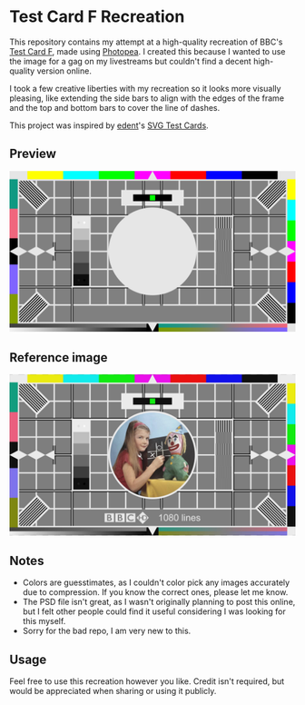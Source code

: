 # Test Card F Recreation

This repository contains my attempt at a high-quality recreation of BBC's [Test Card F](https://en.wikipedia.org/wiki/Test_Card_F), made using [Photopea](https://www.photopea.com). I created this because I wanted to use the image for a gag on my livestreams but couldn't find a decent high-quality version online.

I took a few creative liberties with my recreation so it looks more visually pleasing, like extending the side bars to align with the edges of the frame and the top and bottom bars to cover the line of dashes.

This project was inspired by [edent](https://github.com/edent)'s [SVG Test Cards](https://github.com/edent/SVGtestcard).

## Preview

![Test Card F Recreation](https://github.com/B1BU/Test-Card-F/raw/main/Test-Card-F-Recreation.png)

## Reference image

![Test Card F Reference](https://github.com/B1BU/Test-Card-F/raw/main/Test-Card-F-Reference.jpg)

## Notes

- Colors are guesstimates, as I couldn't color pick any images accurately due to compression. If you know the correct ones, please let me know.
- The PSD file isn't great, as I wasn't originally planning to post this online, but I felt other people could find it useful considering I was looking for this myself.
- Sorry for the bad repo, I am very new to this.

## Usage

Feel free to use this recreation however you like. Credit isn't required, but would be appreciated when sharing or using it publicly.
